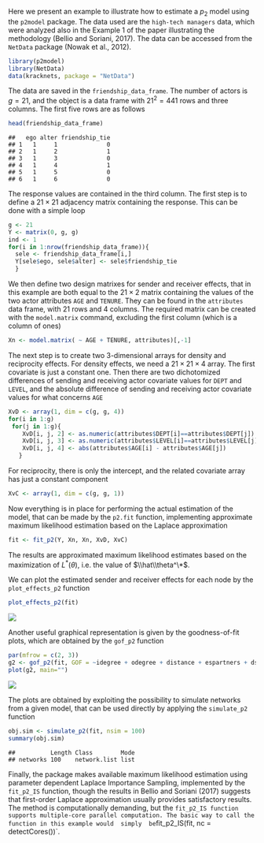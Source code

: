 Here we present an example to illustrate how to estimate a *p*<sub>2</sub> model using the `p2model` package. The data used are the `high-tech managers` data, which were analyzed also in the Example 1 of the paper illustrating the methodology (Bellio and Soriani, 2017). The data can be accessed from the `NetData` package (Nowak et al., 2012).

``` r
library(p2model)
library(NetData)
data(kracknets, package = "NetData")
```

The data are saved in the `friendship_data_frame`. The number of actors is *g* = 21, and the object is a data frame with 21<sup>2</sup> = 441 rows and three columns. The first five rows are as follows

``` r
head(friendship_data_frame)
```

    ##   ego alter friendship_tie
    ## 1   1     1              0
    ## 2   1     2              1
    ## 3   1     3              0
    ## 4   1     4              1
    ## 5   1     5              0
    ## 6   1     6              0

The response values are contained in the third column. The first step is to define a 21 × 21 adjacency matrix containing the response. This can be done with a simple loop

``` r
g <- 21
Y <- matrix(0, g, g)
ind <- 1
for(i in 1:nrow(friendship_data_frame)){
  sele <- friendship_data_frame[i,]
  Y[sele$ego, sele$alter] <- sele$friendship_tie    
  }
```

We then define two design matrixes for sender and receiver effects, that in this example are both equal to the 21 × 2 matrix containing the values of the two actor attributes `AGE` and `TENURE`. They can be found in the `attributes` data frame, with 21 rows and 4 columns. The required matrix can be created with the `model.matrix` command, excluding the first column (which is a column of ones)

``` r
Xn <- model.matrix( ~ AGE + TENURE, attributes)[,-1]     
```

The next step is to create two 3-dimensional arrays for density and reciprocity effects. For density effects, we need a 21 × 21 × 4 array. The first covariate is just a constant one. Then there are two dichotomized differences of sending and receiving actor covariate values for `DEPT` and `LEVEL`, and the absolute difference of sending and receiving actor covariate values for what concerns `AGE`

``` r
XvD <- array(1, dim = c(g, g, 4))
for(i in 1:g)
 for(j in 1:g){ 
    XvD[i, j, 2] <- as.numeric(attributes$DEPT[i]==attributes$DEPT[j])
    XvD[i, j, 3] <- as.numeric(attributes$LEVEL[i]==attributes$LEVEL[j])
    XvD[i, j, 4] <- abs(attributes$AGE[i] - attributes$AGE[j])
   }
```

For reciprocity, there is only the intercept, and the related covariate array has just a constant component

``` r
XvC <- array(1, dim = c(g, g, 1))     
```

Now everything is in place for performing the actual estimation of the model, that can be made by the `p2.fit` function, implementing approximate maximum likelihood estimation based on the Laplace approximation

``` r
fit <- fit_p2(Y, Xn, Xn, XvD, XvC)    
```

The results are approximated maximum likelihood estimates based on the maximization of *L*<sup>\*</sup>(*θ*), i.e. the value of $\\hat\\theta^\*$.

We can plot the estimated sender and receiver effects for each node by the `plot_effects_p2` function

``` r
plot_effects_p2(fit)
```

![](p2model_files/figure-markdown_github/unnamed-chunk-1-1.png)

Another useful graphical representation is given by the goodness-of-fit plots, which are obtained by the `gof_p2` function

``` r
par(mfrow = c(2, 3))
g2 <- gof_p2(fit, GOF = ~idegree + odegree + distance + espartners + dspartners + triadcensus)
plot(g2, main="")
```

![](p2model_files/figure-markdown_github/gof%20plot-1.png) 

The plots are obtained by exploiting the possibility to simulate networks from a given model, that can be used directly by applying the `simulate_p2` function

``` r
obj.sim <- simulate_p2(fit, nsim = 100)
summary(obj.sim)
```

    ##          Length Class        Mode
    ## networks 100    network.list list

Finally, the package makes available maximum likelihood estimation using parameter dependent Laplace Importance Sampling, implemented by the `fit_p2_IS` function, though the results in Bellio and Soriani (2017) suggests that first-order Laplace approximation usually provides satisfactory results. The method is computationally demanding, but the `fit_p2_IS function supports multiple-core parallel computation. The basic way to call the function in this example would  simply  be`fit\_p2\_IS(fit, nc = detectCores())\`.
